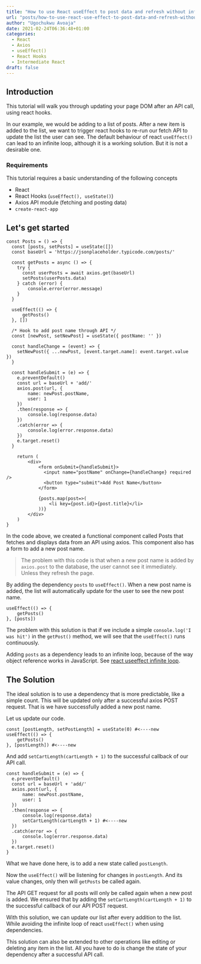 ```yaml
---
title: "How to use React useEffect to post data and refresh without infinite callback"
url: "posts/how-to-use-react-use-effect-to-post-data-and-refresh-without-infinite-callback"
author: "Ugochukwu Avoaja"
date: 2021-02-24T06:36:48+01:00
categories:
  - React
  - Axios
  - useEffect()
  - React Hooks
  - Intermediate React
draft: false
---
```


## Introduction
This tutorial will walk you through updating your page DOM after an API call, using react hooks.

In our example, we would be adding to a list of posts. After a new item is added to the list, we want to trigger react hooks to re-run our fetch API to update the list the user can see. The default behaviour of react ``useEffect()`` can lead to an infinite loop, although it is a working solution. But it is not a desirable one.

### Requirements
This tutorial requires a basic understanding of the following concepts
- React
- React Hooks (``useEffect(), useState()``)
- Axios API module (fetching and posting data)
- ``create-react-app``

## Let's get started
```
const Posts = () => {
  const [posts, setPosts] = useState([])
  const baseUrl = 'https://jsonplaceholder.typicode.com/posts/'

  const getPosts = async () => {
    try {
      const userPosts = await axios.get(baseUrl)
      setPosts(userPosts.data)
    } catch (error) {
        console.error(error.message)
    }
  }

  useEffect(() => {
      getPosts()
  }, [])

  /* Hook to add post name through API */
  const [newPost, setNewPost] = useState({ postName: '' })

  const handleChange = (event) => {
    setNewPost({ ...newPost, [event.target.name]: event.target.value })
  }

  const handleSubmit = (e) => {
    e.preventDefault()
    const url = baseUrl + 'add/'
    axios.post(url, {
        name: newPost.postName,
        user: 1
    })
    .then(response => {
        console.log(response.data)
    })
    .catch(error => {
        console.log(error.response.data)
    })
    e.target.reset()
  }

    return (
        <div>
            <form onSubmit={handleSubmit}>
              <input name="postName" onChange={handleChange} required />
              <button type="submit">Add Post Name</button>
            </form>
            
            {posts.map(post=>(
                <li key={post.id}>{post.title}</li>
            ))}
        </div>
    )
}
```

In the code above, we created a functional component called Posts that fetches and displays data from an API using axios. This component also has a form to add a new post name.

> The problem with this code is that when a new post name is added by ``axios.post`` to the database, the user cannot see it immediately. Unless they refresh the page.

By adding the dependency ``posts`` to ``useEffect()``. When a new post name is added, the list will automatically update for the user to see the new post name. 
```
useEffect(() => {
    getPosts()
}, [posts])
```

The problem with this solution is that if we include a simple ``console.log('I was hit')`` in the ``getPost()`` method, we will see that the ``useEffect()`` runs continuously. 

Adding ``posts`` as a dependency leads to an infinite loop, because of the way object reference works in JavaScript. See [react useeffect infinite loop](https://dmitripavlutin.com/react-useeffect-infinite-loop/).

## The Solution

The ideal solution is to use a dependency that is more predictable, like a simple count. This will be updated only after a successful axios POST request. That is we have successfully added a new post name.

Let us update our code.

```
const [postLength, setPostLength] = useState(0) #<----new
useEffect(() => {
    getPosts()
}, [postLength]) #<----new

```
And add ``setCartLength(cartLength + 1)`` to the successful callback of our API call.
```
const handleSubmit = (e) => {
  e.preventDefault()
  const url = baseUrl + 'add/'
  axios.post(url, {
      name: newPost.postName,
      user: 1
  })
  .then(response => {
      console.log(response.data)
      setCartLength(cartLength + 1) #<----new
  })
  .catch(error => {
      console.log(error.response.data)
  })
  e.target.reset()
}
```

What we have done here, is to add a new state called ``postLength``. 

Now the ``useEffect()`` will be listening for changes in ``postLength``. And its value changes, only then will ``getPosts`` be called again.

The API GET request for all posts will only be called again when a new post is added. We ensured that by adding the ``setCartLength(cartLength + 1)`` to the successful callback of our API POST request.

With this solution, we can update our list after every addition to the list. While avoiding the infinite loop of react ``useEffect()`` when using dependencies. 

This solution can also be extended to other operations like editing or deleting any item in the list. All you have to do is change the state of your dependency after a successful API call.
